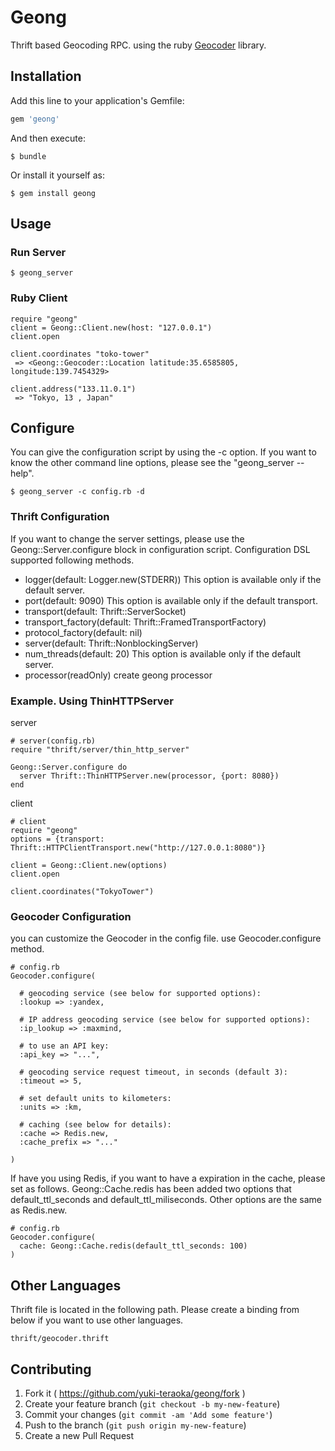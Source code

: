 # Geong

Thrift based Geocoding RPC. using the ruby [Geocoder](https://github.com/alexreisner/geocoder "Geocoder") library.

## Installation

Add this line to your application's Gemfile:

```ruby
gem 'geong'
```

And then execute:

    $ bundle

Or install it yourself as:

    $ gem install geong

## Usage

### Run Server

    $ geong_server

### Ruby Client

    require "geong"
    client = Geong::Client.new(host: "127.0.0.1")
    client.open
    
    client.coordinates "toko-tower"
     => <Geong::Geocoder::Location latitude:35.6585805, longitude:139.7454329>
    
    client.address("133.11.0.1")
     => "Tokyo, 13 , Japan"

## Configure 

You can give the configuration script by using the -c option.
If you want to know the other command line options, please see the "geong_server --help".

    $ geong_server -c config.rb -d

### Thrift Configuration

If you want to change the server settings, please use the Geong::Server.configure block in configuration script.
Configuration DSL supported following methods.

   * logger(default: Logger.new(STDERR)) This option is available only if the default server.
   * port(default: 9090) This option is available only if the default transport.
   * transport(default:  Thrift::ServerSocket)
   * transport_factory(default: Thrift::FramedTransportFactory)
   * protocol_factory(default: nil)
   * server(default: Thrift::NonblockingServer)
   * num_threads(default: 20) This option is available only if the default server.
   * processor(readOnly) create geong processor

### Example. Using ThinHTTPServer 

server

    # server(config.rb)
    require "thrift/server/thin_http_server"
    
    Geong::Server.configure do
      server Thrift::ThinHTTPServer.new(processor, {port: 8080})
    end

client

    # client
    require "geong"
    options = {transport: Thrift::HTTPClientTransport.new("http://127.0.0.1:8080")}
    
    client = Geong::Client.new(options)
    client.open
    
    client.coordinates("TokyoTower")
    

### Geocoder Configuration

you can customize the Geocoder in the config file.
use Geocoder.configure method.

    # config.rb
    Geocoder.configure(
    
      # geocoding service (see below for supported options):
      :lookup => :yandex,
    
      # IP address geocoding service (see below for supported options):
      :ip_lookup => :maxmind,
    
      # to use an API key:
      :api_key => "...",
    
      # geocoding service request timeout, in seconds (default 3):
      :timeout => 5,
    
      # set default units to kilometers:
      :units => :km,
    
      # caching (see below for details):
      :cache => Redis.new,
      :cache_prefix => "..."
    
    )

If have you using Redis, if you want to have a expiration in the cache, please set as follows.
Geong::Cache.redis has been added two options that default_ttl_seconds and default_ttl_miliseconds.
Other options are the same as Redis.new.

    # config.rb
    Geocoder.configure(
      cache: Geong::Cache.redis(default_ttl_seconds: 100)
    )


## Other Languages

Thrift file is located in the following path.
Please create a binding from below if you want to use other languages.

    thrift/geocoder.thrift

## Contributing

1. Fork it ( https://github.com/yuki-teraoka/geong/fork )
2. Create your feature branch (`git checkout -b my-new-feature`)
3. Commit your changes (`git commit -am 'Add some feature'`)
4. Push to the branch (`git push origin my-new-feature`)
5. Create a new Pull Request
